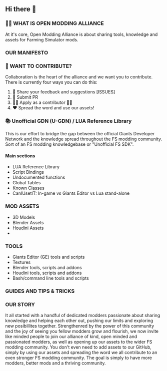 ## Hi there 👋

### 🙋‍♀️ WHAT IS OPEN MODDING ALLIANCE
At it's core, Open Modding Alliance is about sharing tools, knowledge and assets for Farming Simulator mods. 

### OUR MANIFESTO


### 🌈 WANT TO CONTRIBUTE?
Collaboration is the heart of the alliance and we want you to contribute. There is currently four ways you can do this:
1. 🐛 Share your feedback and suggestions [ISSUES]
2. 📩 Submit PR
3. 👩‍💻 Apply as a contributor 👩‍💻
4. ❤️ Spread the word and use our assets! 

### 📚 Unofficial GDN (U-GDN) / LUA Reference Library
This is our effort to bridge the gap between the official Giants Developer Network and the knowledge spread throughout the FS modding community. Sort of an FS modding knowledgebase or "Unofficial FS SDK".

#### Main sections
- LUA Reference Library
-   Script Bindings
-   Undocumented functions
- Global Tables
- Known Classes
- CanIUsetIT: In-game vs Giants Editor vs Lua stand-alone

### MOD ASSETS
- 3D Models
- Blender Assets
- Houdini Assets
- 

### TOOLS
- Giants Editor (GE) tools and scripts
- Textures
- Blender tools, scripts and addons
- Houdini tools, scripts and addons
- Bash/command line tools and scripts


### GUIDES AND TIPS & TRICKS 

### OUR STORY
It all started with a handful of dedicated modders passionate about sharing knowledge and helping each other out, pushing our limits and exploring new posibillites together. Strengthenred by the power of this community and the joy of seeing you fellow modders grow and flourish, we now invite like minded people to join our alliance of kind, open minded and passionated modders, as well as opening up our assets to the wider FS modding community. You don't even need to add assets to our GitHub, simply by using our assets and spreading the word we all contribute to an even stronger FS modding community. The goal is simply to have more modders, better mods and a thriving community. 

<!--

**Here are some ideas to get you started:**

🙋‍♀️ A short introduction - what is your organization all about?
🌈 Contribution guidelines - how can the community get involved?
👩‍💻 Useful resources - where can the community find your docs? Is there anything else the community should know?
🍿 Fun facts - what does your team eat for breakfast?
🧙 Remember, you can do mighty things with the power of [Markdown](https://docs.github.com/github/writing-on-github/getting-started-with-writing-and-formatting-on-github/basic-writing-and-formatting-syntax)
-->
